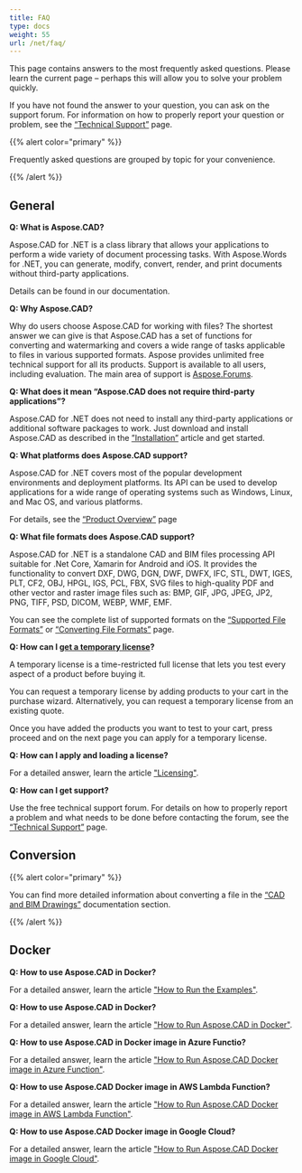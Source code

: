 ```yaml
---
title: FAQ
type: docs
weight: 55
url: /net/faq/
---
```


This page contains answers to the most frequently asked questions. Please learn the current page – perhaps this will allow you to solve your problem quickly.

If you have not found the answer to your question, you can ask on the support forum. For information on how to properly report your question or problem, see the [“Technical Support”](/cad/net/technical-support) page.

{{% alert color="primary" %}} 

Frequently asked questions are grouped by topic for your convenience.

{{% /alert %}}

## **General**
**Q: What is Aspose.CAD?**

Aspose.CAD for .NET is a class library that allows your applications to perform a wide variety of document processing tasks. With Aspose.Words for .NET, you can generate, modify, convert, render, and print documents without third-party applications.

Details can be found in our documentation.

**Q: Why Aspose.CAD?**

Why do users choose Aspose.CAD for working with files?
The shortest answer we can give is that Aspose.CAD has a set of functions for converting and watermarking and covers a wide range of tasks applicable to files in various supported formats.
Aspose provides unlimited free technical support for all its products.
Support is available to all users, including evaluation. The main area of support is [Aspose.Forums](https://forum.aspose.com/c/cad/19).

**Q: What does it mean “Aspose.CAD does not require third-party applications”?**

Aspose.CAD for .NET does not need to install any third-party applications or additional software packages to work. Just download and install Aspose.CAD as described in the [”Installation”](/cad/net/installation/) article and get started.

**Q: What platforms does Aspose.CAD support?**

Aspose.CAD for .NET covers most of the popular development environments and deployment platforms. Its API can be used to develop applications for a wide range of operating systems such as Windows, Linux, and Mac OS, and various platforms.

For details, see the [“Product Overview”](/cad/net/product-overview/) page

**Q: What file formats does Aspose.CAD support?**

Aspose.CAD for .NET is a standalone CAD and BIM files processing API suitable for .Net Core, Xamarin for Android and iOS. 
It provides the functionality to convert DXF, DWG, DGN, DWF, DWFX, IFC, STL, DWT, IGES, PLT, CF2, OBJ, HPGL, IGS, PCL, FBX, SVG files to high-quality PDF and other vector and raster image files such as: BMP, GIF, JPG, JPEG, JP2, PNG, TIFF, PSD, DICOM, WEBP, WMF, EMF. 

You can see the complete list of supported formats on the [“Supported File Formats”](/cad/net/supported-file-formats/) or [“Сonverting File Formats”](/cad/net/converting-file-formats/) page.

**Q: How can I [get a temporary license](https://purchase.aspose.com/temporary-license/)?**

A temporary license is a time-restricted full license that lets you test every aspect of a product before buying it.

You can request a temporary license by adding products to your cart in the purchase wizard. Alternatively, you can request a temporary license from an existing quote.

Once you have added the products you want to test to your cart, press proceed and on the next page you can apply for a temporary license.

**Q: How can I apply and loading  a license?**

For a detailed answer, learn the article ["Licensing"](/cad/net/licensing/).

**Q: How can I get support?**

Use the free technical support forum. For details on how to properly report a problem and what needs to be done before contacting the forum, see the [“Technical Support”](/cad/net/technical-support) page.

## **Conversion**

{{% alert color="primary" %}} 

You can find more detailed information about converting a file in the [“CAD and BIM Drawings”](/cad/net/cad-and-bim-drawings/) documentation section.

{{% /alert %}}

## **Docker**

**Q: How to use Aspose.CAD in Docker?**

For a detailed answer, learn the article ["How to Run the Examples"](/cad/net/how-to-run-the-examples/).

**Q: How to use Aspose.CAD in Docker?**

For a detailed answer, learn the article ["How to Run Aspose.CAD in Docker"](/cad/net/how-to-run-aspose-cad-in-docker/).

**Q: How to use Aspose.CAD in Docker image in Azure Functio?**

For a detailed answer, learn the article ["How to Run Aspose.CAD Docker image in Azure Function"](/cad/net/how-to-run-aspose-cad-docker-image-in-azure-function/).

**Q: How to use Aspose.CAD Docker image in AWS Lambda Function?**

For a detailed answer, learn the article ["How to Run Aspose.CAD Docker image in AWS Lambda Function"](/cad/net/how-to-run-aspose-cad-docker-image-in-aws-lambda-function/).

**Q: How to use Aspose.CAD Docker image in Google Cloud?**

For a detailed answer, learn the article ["How to Run Aspose.CAD Docker image in Google Cloud"](/cad/net/how-to-run-aspose-cad-docker-image-in-google-cloud/).